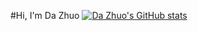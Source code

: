 #Hi, I'm Da Zhuo
[![Da Zhuo's GitHub stats](https://github-readme-stats.vercel.app/api?username=dazhuox)](https://github.com/anuraghazra/github-readme-stats)
